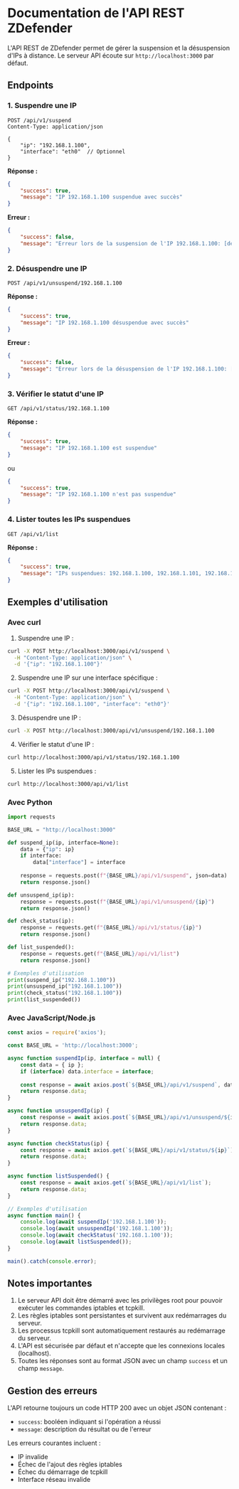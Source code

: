 # Documentation de l'API REST ZDefender

L'API REST de ZDefender permet de gérer la suspension et la désuspension d'IPs à distance. Le serveur API écoute sur `http://localhost:3000` par défaut.

## Endpoints

### 1. Suspendre une IP
```http
POST /api/v1/suspend
Content-Type: application/json

{
    "ip": "192.168.1.100",
    "interface": "eth0"  // Optionnel
}
```

**Réponse :**
```json
{
    "success": true,
    "message": "IP 192.168.1.100 suspendue avec succès"
}
```

**Erreur :**
```json
{
    "success": false,
    "message": "Erreur lors de la suspension de l'IP 192.168.1.100: [détails de l'erreur]"
}
```

### 2. Désuspendre une IP
```http
POST /api/v1/unsuspend/192.168.1.100
```

**Réponse :**
```json
{
    "success": true,
    "message": "IP 192.168.1.100 désuspendue avec succès"
}
```

**Erreur :**
```json
{
    "success": false,
    "message": "Erreur lors de la désuspension de l'IP 192.168.1.100: [détails de l'erreur]"
}
```

### 3. Vérifier le statut d'une IP
```http
GET /api/v1/status/192.168.1.100
```

**Réponse :**
```json
{
    "success": true,
    "message": "IP 192.168.1.100 est suspendue"
}
```
ou
```json
{
    "success": true,
    "message": "IP 192.168.1.100 n'est pas suspendue"
}
```

### 4. Lister toutes les IPs suspendues
```http
GET /api/v1/list
```

**Réponse :**
```json
{
    "success": true,
    "message": "IPs suspendues: 192.168.1.100, 192.168.1.101, 192.168.1.102"
}
```

## Exemples d'utilisation

### Avec curl

1. Suspendre une IP :
```bash
curl -X POST http://localhost:3000/api/v1/suspend \
  -H "Content-Type: application/json" \
  -d '{"ip": "192.168.1.100"}'
```

2. Suspendre une IP sur une interface spécifique :
```bash
curl -X POST http://localhost:3000/api/v1/suspend \
  -H "Content-Type: application/json" \
  -d '{"ip": "192.168.1.100", "interface": "eth0"}'
```

3. Désuspendre une IP :
```bash
curl -X POST http://localhost:3000/api/v1/unsuspend/192.168.1.100
```

4. Vérifier le statut d'une IP :
```bash
curl http://localhost:3000/api/v1/status/192.168.1.100
```

5. Lister les IPs suspendues :
```bash
curl http://localhost:3000/api/v1/list
```

### Avec Python

```python
import requests

BASE_URL = "http://localhost:3000"

def suspend_ip(ip, interface=None):
    data = {"ip": ip}
    if interface:
        data["interface"] = interface
    
    response = requests.post(f"{BASE_URL}/api/v1/suspend", json=data)
    return response.json()

def unsuspend_ip(ip):
    response = requests.post(f"{BASE_URL}/api/v1/unsuspend/{ip}")
    return response.json()

def check_status(ip):
    response = requests.get(f"{BASE_URL}/api/v1/status/{ip}")
    return response.json()

def list_suspended():
    response = requests.get(f"{BASE_URL}/api/v1/list")
    return response.json()

# Exemples d'utilisation
print(suspend_ip("192.168.1.100"))
print(unsuspend_ip("192.168.1.100"))
print(check_status("192.168.1.100"))
print(list_suspended())
```

### Avec JavaScript/Node.js

```javascript
const axios = require('axios');

const BASE_URL = 'http://localhost:3000';

async function suspendIp(ip, interface = null) {
    const data = { ip };
    if (interface) data.interface = interface;
    
    const response = await axios.post(`${BASE_URL}/api/v1/suspend`, data);
    return response.data;
}

async function unsuspendIp(ip) {
    const response = await axios.post(`${BASE_URL}/api/v1/unsuspend/${ip}`);
    return response.data;
}

async function checkStatus(ip) {
    const response = await axios.get(`${BASE_URL}/api/v1/status/${ip}`);
    return response.data;
}

async function listSuspended() {
    const response = await axios.get(`${BASE_URL}/api/v1/list`);
    return response.data;
}

// Exemples d'utilisation
async function main() {
    console.log(await suspendIp('192.168.1.100'));
    console.log(await unsuspendIp('192.168.1.100'));
    console.log(await checkStatus('192.168.1.100'));
    console.log(await listSuspended());
}

main().catch(console.error);
```

## Notes importantes

1. Le serveur API doit être démarré avec les privilèges root pour pouvoir exécuter les commandes iptables et tcpkill.
2. Les règles iptables sont persistantes et survivent aux redémarrages du serveur.
3. Les processus tcpkill sont automatiquement restaurés au redémarrage du serveur.
4. L'API est sécurisée par défaut et n'accepte que les connexions locales (localhost).
5. Toutes les réponses sont au format JSON avec un champ `success` et un champ `message`.

## Gestion des erreurs

L'API retourne toujours un code HTTP 200 avec un objet JSON contenant :
- `success`: booléen indiquant si l'opération a réussi
- `message`: description du résultat ou de l'erreur

Les erreurs courantes incluent :
- IP invalide
- Échec de l'ajout des règles iptables
- Échec du démarrage de tcpkill
- Interface réseau invalide 